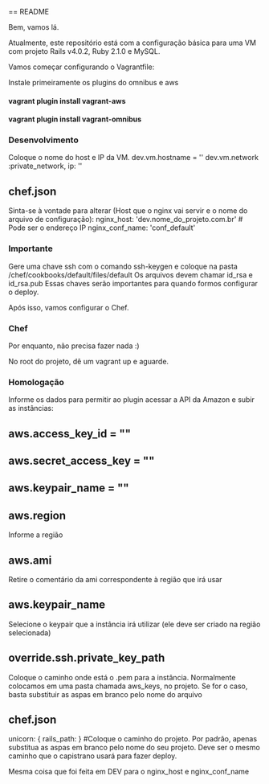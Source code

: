 == README

Bem, vamos lá.

Atualmente, este repositório está com a configuração básica para uma VM com projeto Rails v4.0.2, Ruby 2.1.0 e MySQL.

Vamos começar configurando o Vagrantfile:

Instale primeiramente os plugins do omnibus e aws

#### vagrant plugin install vagrant-aws
#### vagrant plugin install vagrant-omnibus

### Desenvolvimento

Coloque o nome do host e IP da VM.
  dev.vm.hostname = ''
  dev.vm.network :private_network, ip: ''

## chef.json
Sinta-se à vontade para alterar (Host que o nginx vai servir e o nome do arquivo de configuração):
  nginx_host: 'dev.nome_do_projeto.com.br' # Pode ser o endereço IP
  nginx_conf_name: 'conf_default'

### Importante
Gere uma chave ssh com o comando ssh-keygen e coloque na pasta /chef/cookbooks/default/files/default 
Os arquivos devem chamar id_rsa e id_rsa.pub
Essas chaves serão importantes para quando formos configurar o deploy.

Após isso, vamos configurar o Chef.

### Chef
Por enquanto, não precisa fazer nada :)

No root do projeto, dê um vagrant up e aguarde.

### Homologação
Informe os dados para permitir ao plugin acessar a API da Amazon e subir as instâncias:

## aws.access_key_id = ""
## aws.secret_access_key = ""
## aws.keypair_name = ""

## aws.region
Informe a região

## aws.ami
Retire o comentário da ami correspondente à região que irá usar 

## aws.keypair_name
Selecione o keypair que a instância irá utilizar (ele deve ser criado na região selecionada)

## override.ssh.private_key_path
Coloque o caminho onde está o .pem para a instância. Normalmente colocamos em uma pasta chamada aws_keys, no projeto. Se for o caso, basta substituir as aspas em branco pelo nome do arquivo

## chef.json
unicorn: { rails_path: } #Coloque o caminho do projeto. Por padrão, apenas substitua as aspas em branco pelo nome do seu projeto. Deve ser o mesmo caminho que o capistrano usará para fazer deploy.

Mesma coisa que foi feita em DEV para o nginx_host e nginx_conf_name